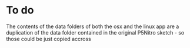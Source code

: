 To do
=====

The contents of the data folders of both the osx and the linux app are a duplication of the data
folder contained in the original P5Nitro sketch - so those could be just copied accross
